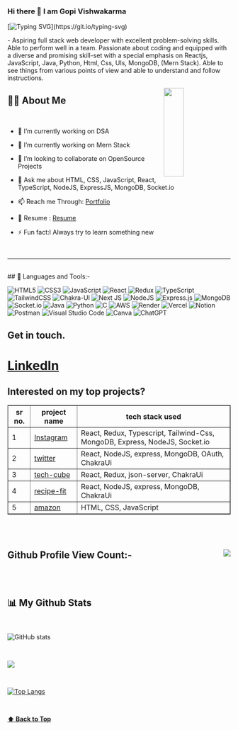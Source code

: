 ### Hi there 👋 I am Gopi Vishwakarma

<!-- # Hey all! <img src= "https://media2.giphy.com/media/Lm5hxmmI6ucOQGfjKj/giphy.gif?cid=6c09b952o9xti0m387z597k2xqipch3qmqjydym98oef87ve&rid=giphy.gif&ct=s" width= "30" height= "30"> <img src= "https://media.tenor.com/images/2adfe94e69139f3e22623b61d375a7a7/tenor.gif" width= "30" height= "30"> -->

 
 [![Typing SVG](https://readme-typing-svg.herokuapp.com?font=Architects+Daughter&color=22EBF7&size=25&center=false&lines=hey!+its+Gopi;Full+stack+web+developer...)](https://git.io/typing-svg)
 
 <p>- Aspiring full stack web developer with excellent problem-solving skills. Able to perform well in a team. Passionate about coding and equipped with a diverse and promising skill-set with a special emphasis on Reactjs, JavaScript, Java, Python, Html, Css, UIs, MongoDB, (Mern Stack). Able to see things from various points of view and able to understand and follow instructions.</p>

 

<img src="https://camo.githubusercontent.com/992babdffd8c74a1502de375fbdf7e4d54773242/68747470733a2f2f6d656469612e67697068792e636f6d2f6d656469612f53576f536b4e36447854737a71494b4571762f67697068792e676966"  align="right" width="30%" height="200px" />


## 🙋‍♂️ About Me


</br>

- 🔭 I’m currently working on DSA

- 🌱 I’m currently working on Mern Stack

- 👯 I’m looking to collaborate on OpenSource Projects

- 💬 Ask me about HTML, CSS, JavaScript, React, TypeScript, NodeJS, ExpressJS, MongoDB, Socket.io

- 📫 Reach me Through: [Portfolio](https://ergopivishwakarma.github.io/)

- 📄 Resume : <a href="https://drive.google.com/file/d/1G3LDPbi-J5cLK2-2urdqK6Q7XNd7bsJ9/view?usp=sharing">Resume</a>

- ⚡ Fun fact:I Always try to learn something new 





</br>
<hr>     
</br>
## 🚀 Languages and Tools:-

![HTML5](https://img.shields.io/badge/html5-%23E34F26.svg?style=for-the-badge&logo=html5&logoColor=white) ![CSS3](https://img.shields.io/badge/css3-%231572B6.svg?style=for-the-badge&logo=css3&logoColor=white) ![JavaScript](https://img.shields.io/badge/javascript-%23323330.svg?style=for-the-badge&logo=javascript&logoColor=%23F7DF1E) ![React](https://img.shields.io/badge/react-%2320232a.svg?style=for-the-badge&logo=react&logoColor=%2361DAFB) ![Redux](https://img.shields.io/badge/redux-%23593d88.svg?style=for-the-badge&logo=redux&logoColor=white) ![TypeScript](https://img.shields.io/badge/typescript-%23007ACC.svg?style=for-the-badge&logo=typescript&logoColor=white) ![TailwindCSS](https://img.shields.io/badge/tailwindcss-%2338B2AC.svg?style=for-the-badge&logo=tailwind-css&logoColor=white) ![Chakra-UI](https://img.shields.io/badge/chakra-%234ED1C5.svg?style=for-the-badge&logo=chakraui&logoColor=white) 	![Next JS](https://img.shields.io/badge/Next-black?style=for-the-badge&logo=next.js&logoColor=white) ![NodeJS](https://img.shields.io/badge/node.js-6DA55F?style=for-the-badge&logo=node.js&logoColor=white)  ![Express.js](https://img.shields.io/badge/express.js-%23404d59.svg?style=for-the-badge&logo=express&logoColor=%2361DAFB) ![MongoDB](https://img.shields.io/badge/MongoDB-%234ea94b.svg?style=for-the-badge&logo=mongodb&logoColor=white) ![Socket.io](https://img.shields.io/badge/Socket.io-black?style=for-the-badge&logo=socket.io&badgeColor=010101) ![Java](https://img.shields.io/badge/java-%23ED8B00.svg?style=for-the-badge&logo=openjdk&logoColor=white)  ![Python](https://img.shields.io/badge/python-3670A0?style=for-the-badge&logo=python&logoColor=ffdd54) ![C](https://img.shields.io/badge/c-%2300599C.svg?style=for-the-badge&logo=c&logoColor=white) ![AWS](https://img.shields.io/badge/AWS-%23FF9900.svg?style=for-the-badge&logo=amazon-aws&logoColor=white) ![Render](https://img.shields.io/badge/Render-%46E3B7.svg?style=for-the-badge&logo=render&logoColor=white) ![Vercel](https://img.shields.io/badge/vercel-%23000000.svg?style=for-the-badge&logo=vercel&logoColor=white) ![Notion](https://img.shields.io/badge/Notion-%23000000.svg?style=for-the-badge&logo=notion&logoColor=white) ![Postman](https://img.shields.io/badge/Postman-FF6C37?style=for-the-badge&logo=postman&logoColor=white) ![Visual Studio Code](https://img.shields.io/badge/Visual%20Studio%20Code-0078d7.svg?style=for-the-badge&logo=visual-studio-code&logoColor=white) ![Canva](https://img.shields.io/badge/Canva-%2300C4CC.svg?style=for-the-badge&logo=Canva&logoColor=white) ![ChatGPT](https://img.shields.io/badge/chatGPT-74aa9c?style=for-the-badge&logo=openai&logoColor=white)
</br>
## Get in touch.
<h1><a href="https://www.linkedin.com/in/gopi-vishwakarma-95b325250/">LinkedIn</a></h1>
 
## Interested on my top projects?

<table border="1px solid white">
 <tr>
  <th>sr no.</th>
  <th>project name</th>
  <th>tech stack used</th>
 </tr>
  <tr>
  <td>1</td>
  <td><a href="https://post1-alpha-lemon.vercel.app/" target="_blank">Instagram</a></td>
  <td>React, Redux, Typescript, Tailwind-Css, MongoDB, Express, NodeJS, Socket.io</td>
 </tr>
 <tr>
  <td>2</td>
  <td><a href="https://twitter-umber.vercel.app/" target="_blank">twitter</a></td>
  <td>React, NodeJS, express, MongoDB, OAuth, ChakraUi</td>
 </tr>
 <tr>
  <td>3</td>
  <td><a href="https://tech-cube-ten.vercel.app/" target="_blank">tech-cube</a></td>
  <td>React, Redux, json-server, ChakraUi</td>
 </tr>
 <tr>
  <td>4</td>
  <td><a href="https://recipefit.vercel.app/" target="_blank">recipe-fit</a></td>
  <td>React, NodeJS, express, MongoDB, ChakraUi</td>
 </tr>
  <tr>
  <td>5</td>
  <td><a href="https://lustrous-gumption-92216f.netlify.app/" target="_blank">amazon</a></td>
  <td>HTML, CSS, JavaScript</td>
 </tr>
</table>

</br>
</br>

## Github Profile View Count:- <img align="right" src="https://profile-counter.glitch.me/Coolasid/count.svg" />

</br>
</br>

   <!--![GitHub metrics](https://metrics.lecoq.io/ergopivishwakarma) -->                                                                                                                                                                                                                                                                         
 ## 📊 My Github Stats
 </br>
 
![GitHub stats](https://github-readme-stats.vercel.app/api?username=ErGopiVishwakarma&show_icons=true&theme=radical) 

</br>

![](https://github-readme-streak-stats.herokuapp.com/?user=ergopivishwakarma&theme=radical&hide_border=false)<br/>


</br>

[![Top Langs](https://github-readme-stats.vercel.app/api/top-langs/?username=ErGopiVishwakarma&layout=compact&text_color=daf7dc&bg_color=151515)](https://github.com/ErGopiVishwakarma/github-readme-stats)

</br>

**[⬆ Back to Top](#Hi-there-👋-I-am-Gopi-Vishwakarma)**


